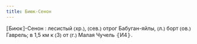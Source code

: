```yaml
---
title: Биюк-Сенон
---
```


⟦Биюк⟧-Сенон
: лесистый ⦅хр.⦆, ⦅сев.⦆ отрог Бабуган-яйлы, ⦅л.⦆ борт ⦅ов.⦆ Гаврель; в 1,5 км к ⦅З⦆ от ⦅г.⦆ Малая Чучель ⦃И4⦄.
